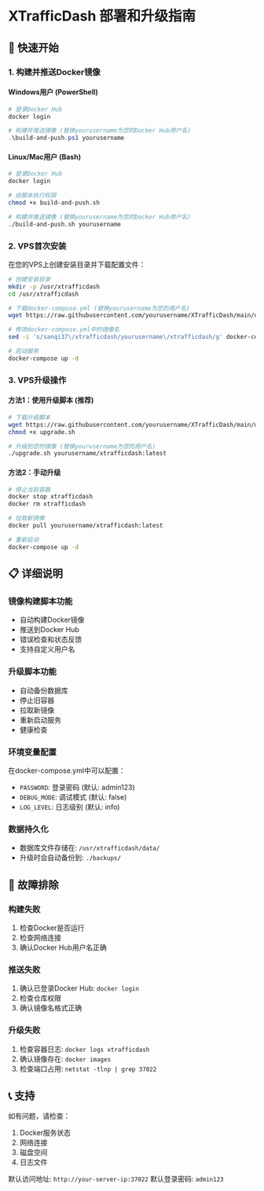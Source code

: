 # XTrafficDash 部署和升级指南

## 🚀 快速开始

### 1. 构建并推送Docker镜像

#### Windows用户 (PowerShell)
```powershell
# 登录Docker Hub
docker login

# 构建并推送镜像 (替换yourusername为您的Docker Hub用户名)
.\build-and-push.ps1 yourusername
```

#### Linux/Mac用户 (Bash)
```bash
# 登录Docker Hub
docker login

# 给脚本执行权限
chmod +x build-and-push.sh

# 构建并推送镜像 (替换yourusername为您的Docker Hub用户名)
./build-and-push.sh yourusername
```

### 2. VPS首次安装

在您的VPS上创建安装目录并下载配置文件：

```bash
# 创建安装目录
mkdir -p /usr/xtrafficdash
cd /usr/xtrafficdash

# 下载docker-compose.yml (替换yourusername为您的用户名)
wget https://raw.githubusercontent.com/yourusername/XTrafficDash/main/docker-compose.yml

# 修改docker-compose.yml中的镜像名
sed -i 's/sanqi37\/xtrafficdash/yourusername\/xtrafficdash/g' docker-compose.yml

# 启动服务
docker-compose up -d
```

### 3. VPS升级操作

#### 方法1：使用升级脚本 (推荐)
```bash
# 下载升级脚本
wget https://raw.githubusercontent.com/yourusername/XTrafficDash/main/upgrade.sh
chmod +x upgrade.sh

# 升级到您的镜像 (替换yourusername为您的用户名)
./upgrade.sh yourusername/xtrafficdash:latest
```

#### 方法2：手动升级
```bash
# 停止当前容器
docker stop xtrafficdash
docker rm xtrafficdash

# 拉取新镜像
docker pull yourusername/xtrafficdash:latest

# 重新启动
docker-compose up -d
```

## 📋 详细说明

### 镜像构建脚本功能
- 自动构建Docker镜像
- 推送到Docker Hub
- 错误检查和状态反馈
- 支持自定义用户名

### 升级脚本功能
- 自动备份数据库
- 停止旧容器
- 拉取新镜像
- 重新启动服务
- 健康检查

### 环境变量配置
在docker-compose.yml中可以配置：
- `PASSWORD`: 登录密码 (默认: admin123)
- `DEBUG_MODE`: 调试模式 (默认: false)
- `LOG_LEVEL`: 日志级别 (默认: info)

### 数据持久化
- 数据库文件存储在: `/usr/xtrafficdash/data/`
- 升级时会自动备份到: `./backups/`

## 🔧 故障排除

### 构建失败
1. 检查Docker是否运行
2. 检查网络连接
3. 确认Docker Hub用户名正确

### 推送失败
1. 确认已登录Docker Hub: `docker login`
2. 检查仓库权限
3. 确认镜像名格式正确

### 升级失败
1. 检查容器日志: `docker logs xtrafficdash`
2. 确认镜像存在: `docker images`
3. 检查端口占用: `netstat -tlnp | grep 37022`

## 📞 支持

如有问题，请检查：
1. Docker服务状态
2. 网络连接
3. 磁盘空间
4. 日志文件

默认访问地址: `http://your-server-ip:37022`
默认登录密码: `admin123`